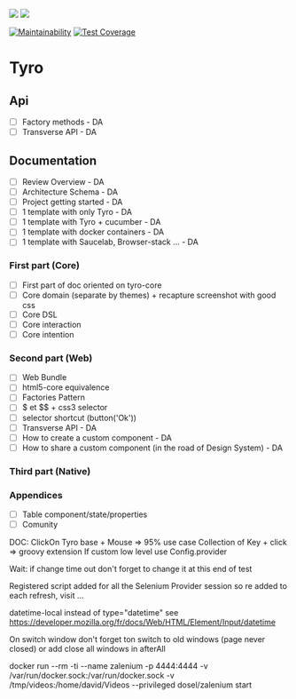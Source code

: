 ![](https://github.com/Tyro-sc/tyro/workflows/Chrome%20Tests/badge.svg)
![](https://github.com/Tyro-sc/tyro/workflows/Firefox%20Tests/badge.svg)

[![Maintainability](https://api.codeclimate.com/v1/badges/c091b16c5832c890a59b/maintainability)](https://codeclimate.com/github/Tyro-sc/tyro/maintainability)
[![Test Coverage](https://api.codeclimate.com/v1/badges/c091b16c5832c890a59b/test_coverage)](https://codeclimate.com/github/Tyro-sc/tyro/test_coverage)

# Tyro

## Api
 -[ ] Factory methods - DA
 -[ ] Transverse API - DA

## Documentation
 -[ ] Review Overview - DA
 -[ ] Architecture Schema - DA
 -[ ] Project getting started - DA
 -[ ] 1 template with only Tyro - DA
 -[ ] 1 template with Tyro + cucumber - DA
 -[ ] 1 template with docker containers - DA
 -[ ] 1 template with Saucelab, Browser-stack ... - DA
 
### First part (Core)
 -[ ] First part of doc oriented on tyro-core
 -[ ] Core domain (separate by themes) + recapture screenshot with good css
 -[ ] Core DSL
 -[ ] Core interaction
 -[ ] Core intention

### Second part (Web)
 -[ ] Web Bundle
 -[ ] html5-core equivalence
 -[ ] Factories Pattern
 -[ ] $ et $$ + css3 selector
 -[ ] selector shortcut (button('Ok'))
 -[ ] Transverse API - DA
 -[ ] How to create a custom component - DA
 -[ ] How to share a custom component (in the road of Design System) - DA
  
### Third part (Native)

### Appendices
 -[ ] Table component/state/properties
 -[ ] Comunity

DOC:
ClickOn Tyro base + Mouse => 95% use case
Collection of Key + click => groovy extension
If custom low level use Config.provider

Wait:
 if change time out don't forget to change it at this end of test
 
Registered script added for all the Selenium Provider session so re added to each refresh, visit ...

datetime-local instead of type="datetime" see https://developer.mozilla.org/fr/docs/Web/HTML/Element/Input/datetime
 
 
 On switch window don't forget ton switch to old windows (page never closed) or add close all windows in afterAll
 
 
docker run --rm -ti --name zalenium -p 4444:4444 -v /var/run/docker.sock:/var/run/docker.sock -v /tmp/videos:/home/david/Videos --privileged dosel/zalenium start